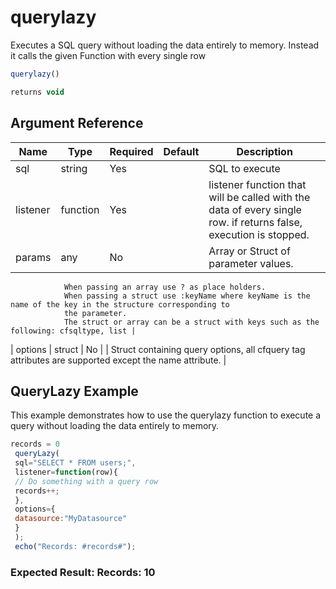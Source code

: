 # querylazy

Executes a SQL query without loading the data entirely to memory. Instead it calls the given Function with every single row

```javascript
querylazy()
```

```javascript
returns void
```

## Argument Reference

| Name | Type | Required | Default | Description |
| --- | --- | --- | --- | --- |
| sql | string | Yes |  | SQL to execute |
| listener | function | Yes |  | listener function that will be called with the data of every single row. if returns false, execution is stopped. |
| params | any | No |  | Array or Struct of parameter values. 
    			When passing an array use ? as place holders. 
    			When passing a struct use :keyName where keyName is the name of the key in the structure corresponding to
    			the parameter. 
    			The struct or array can be a struct with keys such as the following: cfsqltype, list |
| options | struct | No |  | Struct containing query options, all cfquery tag attributes are supported except the name attribute. |

## QueryLazy Example

This example demonstrates how to use the querylazy function to execute a query without loading the data entirely to memory.

```javascript
records = 0
 queryLazy(
 sql="SELECT * FROM users;",
 listener=function(row){
 // Do something with a query row
 records++;
 },
 options={
 datasource:"MyDatasource"
 }
 );
 echo("Records: #records#");
```

### Expected Result: Records: 10
